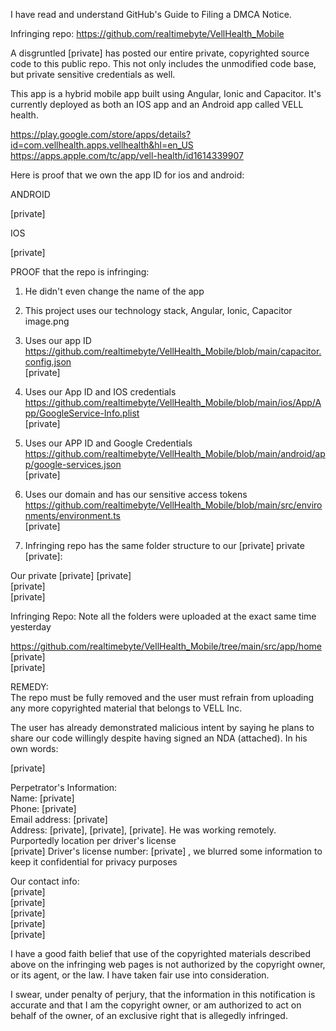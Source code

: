 I have read and understand GitHub's Guide to Filing a DMCA Notice.

Infringing repo: https://github.com/realtimebyte/VellHealth_Mobile

A disgruntled [private] has posted our entire private, copyrighted source code to this public repo. This not only includes the unmodified code base, but private sensitive credentials as well.

This app is a hybrid mobile app built using Angular, Ionic and Capacitor. It's currently deployed as both an IOS app and an Android app called VELL health.

https://play.google.com/store/apps/details?id=com.vellhealth.apps.vellhealth&hl=en_US  
https://apps.apple.com/tc/app/vell-health/id1614339907


Here is proof that we own the app ID for ios and android:

ANDROID

[private]

IOS

[private]


PROOF that the repo is infringing:

1. He didn't even change the name of the app

2. This project uses our technology stack, Angular, Ionic, Capacitor
image.png


3. Uses our app ID   
https://github.com/realtimebyte/VellHealth_Mobile/blob/main/capacitor.config.json  
[private]


4. Uses our App ID and IOS credentials  
https://github.com/realtimebyte/VellHealth_Mobile/blob/main/ios/App/App/GoogleService-Info.plist  
[private]

5. Uses our APP ID and Google Credentials  
https://github.com/realtimebyte/VellHealth_Mobile/blob/main/android/app/google-services.json  
[private]

6. Uses our domain and has our sensitive access tokens  
https://github.com/realtimebyte/VellHealth_Mobile/blob/main/src/environments/environment.ts  
[private] 


7. Infringing repo has the same folder structure to our [private] private [private]:

Our private [private] [private]  
[private]  
[private]  


Infringing Repo: Note all the folders were uploaded at the exact same time yesterday

https://github.com/realtimebyte/VellHealth_Mobile/tree/main/src/app/home  
[private]  
[private]


REMEDY:  
The repo must be fully removed and the user must refrain from uploading any more copyrighted material that belongs to VELL Inc. 

The user has already demonstrated malicious intent by saying he plans to share our code willingly despite having signed an NDA (attached). In his own words:

[private]


Perpetrator's Information:   
Name: [private]  
Phone: [private]  
Email address: [private]  
Address: [private], [private], [private]. He was working remotely. Purportedly location per driver's license  
[private] Driver's license number: [private] , we blurred some information to keep it confidential for privacy purposes

Our contact info:  
[private]  
[private]  
[private]  
[private]  
[private]  


I have a good faith belief that use of the copyrighted materials described above on the infringing web pages is not authorized by the copyright owner, or its agent, or the law. I have taken fair use into consideration.


I swear, under penalty of perjury, that the information in this notification is accurate and that I am the copyright owner, or am authorized to act on behalf of the owner, of an exclusive right that is allegedly infringed.
